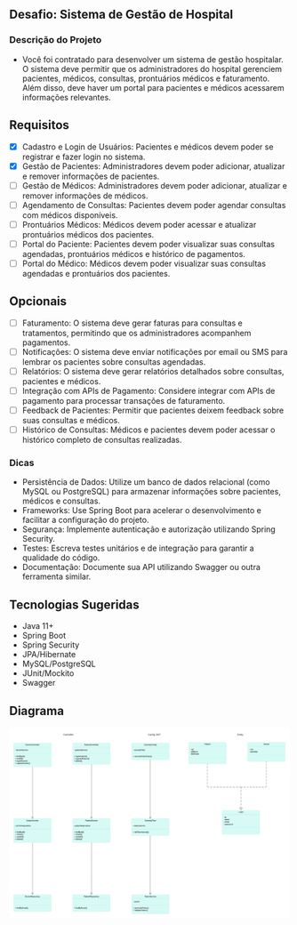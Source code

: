 ## Desafio: Sistema de Gestão de Hospital
### Descrição do Projeto
- Você foi contratado para desenvolver um sistema de gestão hospitalar. O sistema deve permitir que os administradores do hospital gerenciem pacientes, médicos, consultas, prontuários médicos e faturamento. Além disso, deve haver um portal para pacientes e médicos acessarem informações relevantes.
## Requisitos
- [X] Cadastro e Login de Usuários: Pacientes e médicos devem poder se registrar e fazer login no sistema.
- [X] Gestão de Pacientes: Administradores devem poder adicionar, atualizar e remover informações de pacientes.
- [ ] Gestão de Médicos: Administradores devem poder adicionar, atualizar e remover informações de médicos.
- [ ] Agendamento de Consultas: Pacientes devem poder agendar consultas com médicos disponíveis.
- [ ] Prontuários Médicos: Médicos devem poder acessar e atualizar prontuários médicos dos pacientes.
- [ ] Portal do Paciente: Pacientes devem poder visualizar suas consultas agendadas, prontuários médicos e histórico de pagamentos.
- [ ] Portal do Médico: Médicos devem poder visualizar suas consultas agendadas e prontuários dos pacientes.
## Opcionais
- [ ] Faturamento: O sistema deve gerar faturas para consultas e tratamentos, permitindo que os administradores acompanhem pagamentos.
- [ ] Notificações: O sistema deve enviar notificações por email ou SMS para lembrar os pacientes sobre consultas agendadas.
- [ ] Relatórios: O sistema deve gerar relatórios detalhados sobre consultas, pacientes e médicos.
- [ ] Integração com APIs de Pagamento: Considere integrar com APIs de pagamento para processar transações de faturamento.
- [ ] Feedback de Pacientes: Permitir que pacientes deixem feedback sobre suas consultas e médicos.
- [ ] Histórico de Consultas: Médicos e pacientes devem poder acessar o histórico completo de consultas realizadas.
### Dicas
- Persistência de Dados: Utilize um banco de dados relacional (como MySQL ou PostgreSQL) para armazenar informações sobre pacientes, médicos e consultas.
- Frameworks: Use Spring Boot para acelerar o desenvolvimento e facilitar a configuração do projeto.
- Segurança: Implemente autenticação e autorização utilizando Spring Security.
- Testes: Escreva testes unitários e de integração para garantir a qualidade do código.
- Documentação: Documente sua API utilizando Swagger ou outra ferramenta similar.
## Tecnologias Sugeridas
- Java 11+
- Spring Boot
- Spring Security
- JPA/Hibernate
- MySQL/PostgreSQL
- JUnit/Mockito
- Swagger

## Diagrama

![Descrição da Imagem](src/main/resources/static/diagrama.png)